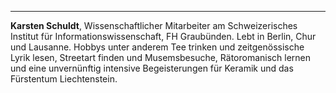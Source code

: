 ---
**Karsten Schuldt**, Wissenschaftlicher Mitarbeiter am Schweizerisches
Institut für Informationswissenschaft, FH Graubünden. Lebt in Berlin,
Chur und Lausanne. Hobbys unter anderem Tee trinken und zeitgenössische
Lyrik lesen, Streetart finden und Musemsbesuche, Rätoromanisch lernen
und eine unvernünftig intensive Begeisterungen für Keramik und das
Fürstentum Liechtenstein.
